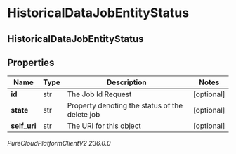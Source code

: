 # HistoricalDataJobEntityStatus

## HistoricalDataJobEntityStatus

## Properties

|Name | Type | Description | Notes|
|------------ | ------------- | ------------- | -------------|
| **id** | str | The Job Id Request | [optional] |
| **state** | str | Property denoting the status of the delete job | [optional] |
| **self_uri** | str | The URI for this object | [optional] |



_PureCloudPlatformClientV2 236.0.0_
